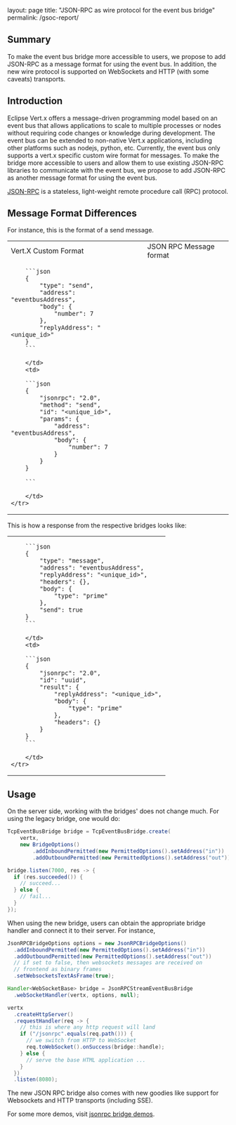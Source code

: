 layout: page
title: "JSON-RPC as wire protocol for the event bus bridge"
permalink: /gsoc-report/

## Summary

To make the event bus bridge more accessible to users, we propose to add JSON-RPC as a message format for using
the event bus. In addition, the new wire protocol is supported on WebSockets and HTTP (with some caveats) transports.

## Introduction

Eclipse Vert.x offers a message-driven programming model based on an event bus that allows applications to
scale to multiple processes or nodes without requiring code changes or knowledge during development. The event
bus can be extended to non-native Vert.x applications, including other platforms such as nodejs, python, etc.
Currently, the event bus only supports a vert.x specific custom wire format for messages. To make the bridge more
accessible to users and allow them to use existing JSON-RPC libraries to communicate with the event bus, we propose
to add JSON-RPC as another message format for using the event bus.

[JSON-RPC](https://www.jsonrpc.org/specification) is a stateless, light-weight remote procedure call (RPC) protocol.

## Message Format Differences

For instance, this is the format of a send message.

<table>
    <tr>
        <td>Vert.X Custom Format</td>
        <td>JSON RPC Message format</td>
    </tr>
    <tr>
        <td>

        ```json
        {
            "type": "send",
            "address": "eventbusAddress",
            "body": {
                "number": 7
            },
            "replyAddress": "<unique_id>"
        }
        ```

        </td>
        <td>

        ```json
        {
            "jsonrpc": "2.0",
            "method": "send",
            "id": "<unique_id>",
            "params": {
                "address": "eventbusAddress",
                "body": {
                    "number": 7
                }
            }
        }

        ```

        </td>
    </tr>
</table>

This is how a response from the respective bridges looks like:

<table>
    <tr>
        <td>

        ```json
        {
            "type": "message",
            "address": "eventbusAddress",
            "replyAddress": "<unique_id>",
            "headers": {},
            "body": {
                "type": "prime"
            },
            "send": true
        }
        ```

        </td>
        <td>

        ```json
        {
            "jsonrpc": "2.0",
            "id": "uuid",
            "result": {
                "replyAddress": "<unique_id>",
                "body": {
                    "type": "prime"
                },
                "headers": {}
            }
        }
        ```

        </td>
    </tr>
</table>

## Usage

On the server side, working with the bridges' does not change much. For using the legacy bridge, one would do:

```java
TcpEventBusBridge bridge = TcpEventBusBridge.create(
    vertx,
    new BridgeOptions()
        .addInboundPermitted(new PermittedOptions().setAddress("in"))
        .addOutboundPermitted(new PermittedOptions().setAddress("out")));

bridge.listen(7000, res -> {
  if (res.succeeded()) {
    // succeed...
  } else {
    // fail...
  }
});
```

When using the new bridge, users can obtain the appropriate bridge handler and connect it to their server. For instance,
```java
JsonRPCBridgeOptions options = new JsonRPCBridgeOptions()
  .addInboundPermitted(new PermittedOptions().setAddress("in"))
  .addOutboundPermitted(new PermittedOptions().setAddress("out"))
  // if set to false, then websockets messages are received on
  // frontend as binary frames
  .setWebsocketsTextAsFrame(true);

Handler<WebSocketBase> bridge = JsonRPCStreamEventBusBridge
  .webSocketHandler(vertx, options, null);

vertx
  .createHttpServer()
  .requestHandler(req -> {
    // this is where any http request will land
    if ("/jsonrpc".equals(req.path())) {
      // we switch from HTTP to WebSocket
      req.toWebSocket().onSuccess(bridge::handle);
    } else {
      // serve the base HTML application ...
    }
  })
  .listen(8080);
```

The new JSON RPC bridge also comes with new goodies like support for Websockets and HTTP transports
(including SSE).

For some more demos, visit [jsonrpc bridge demos](https://github.com/lucifer4j/vertx-tcp-eventbus-bridge/tree/experimental/jsonrpc/src/main/java/examples).
